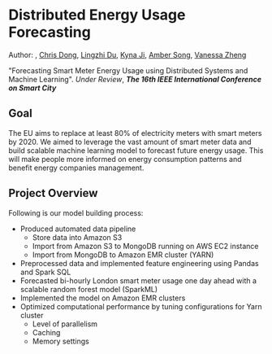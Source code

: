 # Distributed Energy Usage Forecasting
Author: , [Chris Dong](https://github.com/dongchris), [Lingzhi Du](https://github.com/LenzDu), [Kyna Ji](https://github.com/feiran-kyna-ji), [Amber Song](https://github.com/ambersongzz), [Vanessa Zheng](https://github.com/VZ0624)
  
"Forecasting Smart Meter Energy Usage using Distributed Systems and Machine Learning". *Under Review*, ***The 16th IEEE International Conference on Smart City***

## Goal
The EU aims to replace at least 80% of electricity meters with smart meters by 2020. We aimed to leverage the vast amount of smart meter data and build scalable machine learning model to forecast future energy usage. This will make people more informed on energy consumption patterns and benefit energy companies management.

## Project Overview
Following is our model building process:
* Produced automated data pipeline
  - Store data into Amazon S3
  - Import from Amazon S3 to MongoDB running on AWS EC2 instance 
  - Import from MongoDB to Amazon EMR cluster (YARN)
* Preprocessed data and implemented feature engineering using Pandas and Spark SQL
* Forecasted bi-hourly London smart meter usage one day ahead with a scalable random forest model (SparkML)
* Implemented the model on Amazon EMR clusters
* Optimized computational performance by tuning configurations for Yarn cluster
  - Level of parallelism
  - Caching
  - Memory settings


